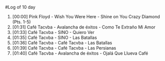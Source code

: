 #Log of 10 day

1. [00:00] Pink Floyd - Wish You Were Here - Shine on You Crazy Diamond (Pts. 1-5)
1. [01:31] Café Tacvba - Avalancha de éxitos - Como Te Extraño Mi Amor
1. [01:33] Café Tacvba - SINO - Quiero Ver
1. [01:35] Café Tacvba - SINO - Las Batallas
1. [01:36] Café Tacvba - Café Tacvba - Las Batallas
1. [01:39] Café Tacvba - Café Tacvba - Las Persianas
1. [01:40] Café Tacvba - Avalancha de éxitos - Ojalá Que Llueva Café
